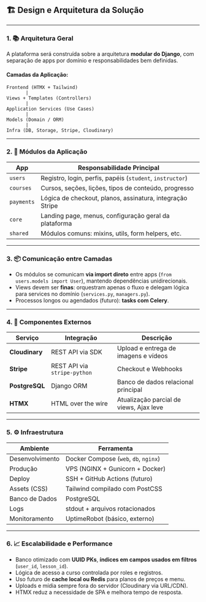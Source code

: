 ## 🏗️ **Design e Arquitetura da Solução**

---

### 1. 📚 Arquitetura Geral

A plataforma será construída sobre a arquitetura **modular do Django**, com separação de apps por domínio e responsabilidades bem definidas.

#### Camadas da Aplicação:

```
Frontend (HTMX + Tailwind)
       |
Views + Templates (Controllers)
       |
Application Services (Use Cases)
       |
Models (Domain / ORM)
       |
Infra (DB, Storage, Stripe, Cloudinary)
```

---

### 2. 🧱 Módulos da Aplicação

| App        | Responsabilidade Principal                                |
| ---------- | --------------------------------------------------------- |
| `users`    | Registro, login, perfis, papéis (`student`, `instructor`) |
| `courses`  | Cursos, seções, lições, tipos de conteúdo, progresso      |
| `payments` | Lógica de checkout, planos, assinatura, integração Stripe |
| `core`     | Landing page, menus, configuração geral da plataforma     |
| `shared`   | Módulos comuns: mixins, utils, form helpers, etc.         |

---

### 3. 📦 Comunicação entre Camadas

* Os módulos se comunicam **via import direto** entre apps (`from users.models import User`), mantendo dependências unidirecionais.
* Views devem ser **finas**: orquestram apenas o fluxo e delegam lógica para services no domínio (`services.py`, `managers.py`).
* Processos longos ou agendados (futuro): **tasks com Celery**.

---

### 4. 🔁 Componentes Externos

| Serviço        | Integração                   | Descrição                               |
| -------------- | ---------------------------- | --------------------------------------- |
| **Cloudinary** | REST API via SDK             | Upload e entrega de imagens e vídeos    |
| **Stripe**     | REST API via `stripe-python` | Checkout e Webhooks                     |
| **PostgreSQL** | Django ORM                   | Banco de dados relacional principal     |
| **HTMX**       | HTML over the wire           | Atualização parcial de views, Ajax leve |

---

### 5. ⚙️ Infraestrutura

| Ambiente        | Ferramenta                            |
| --------------- | ------------------------------------- |
| Desenvolvimento | Docker Compose (`web`, `db`, `nginx`) |
| Produção        | VPS (NGINX + Gunicorn + Docker)       |
| Deploy          | SSH + GitHub Actions (futuro)         |
| Assets (CSS)    | Tailwind compilado com PostCSS        |
| Banco de Dados  | PostgreSQL                            |
| Logs            | stdout + arquivos rotacionados        |
| Monitoramento   | UptimeRobot (básico, externo)         |

---

### 6. 📈 Escalabilidade e Performance

* Banco otimizado com **UUID PKs**, **índices em campos usados em filtros** (`user_id`, `lesson_id`).
* Lógica de acesso a curso controlada por roles e registros.
* Uso futuro de **cache local ou Redis** para planos de preços e menu.
* Uploads e mídia sempre fora do servidor (Cloudinary via URL/CDN).
* HTMX reduz a necessidade de SPA e melhora tempo de resposta.
